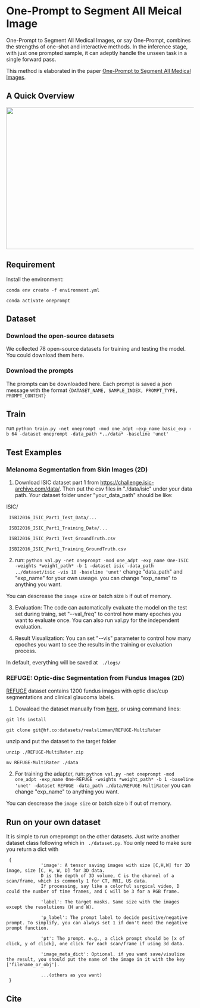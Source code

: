 # One-Prompt to Segment All Meical Image

One-Prompt to Segment All Medical Images, or say One-Prompt, combines the strengths of one-shot and interactive methods. In the inference stage, with just one prompted sample, it can adeptly handle the unseen task in a single forward pass.

This method is elaborated in the paper [One-Prompt to Segment All Medical Images](https://arxiv.org/abs/2305.10300).


## A Quick Overview 

<img width="880" height="380" src="https://github.com/WuJunde/Medical-SAM-Adapter/blob/main/figs/medsamadpt.jpeg">


## Requirement

Install the environment:

``conda env create -f environment.yml``

``conda activate oneprompt``

##  Dataset
### Download the open-source datasets 
We collected 78 open-source datasets for training and testing the model. You could download them here.

### Download the prompts
The prompts can be downloaded here. Each prompt is saved a json message with the format ``{DATASET_NAME, SAMPLE_INDEX, PROMPT_TYPE, PROMPT_CONTENT}``

## Train
run ``python train.py -net oneprompt -mod one_adpt -exp_name basic_exp -b 64 -dataset oneprompt -data_path *../data* -baseline 'unet'``

## Test Examples

### Melanoma Segmentation from Skin Images (2D)

1. Download ISIC dataset part 1 from https://challenge.isic-archive.com/data/. Then put the csv files in "./data/isic" under your data path. Your dataset folder under "your_data_path" should be like:

ISIC/

     ISBI2016_ISIC_Part1_Test_Data/...
     
     ISBI2016_ISIC_Part1_Training_Data/...
     
     ISBI2016_ISIC_Part1_Test_GroundTruth.csv
     
     ISBI2016_ISIC_Part1_Training_GroundTruth.csv
    
2. run: ``python val.py -net oneprompt -mod one_adpt -exp_name One-ISIC -weights *weight_path* -b 1 -dataset isic -data_path ../dataset/isic -vis 10 -baseline 'unet'``
change "data_path" and "exp_name" for your own useage. you can change "exp_name" to anything you want.

You can descrease the ``image size`` or batch size ``b`` if out of memory.

3. Evaluation: The code can automatically evaluate the model on the test set during traing, set "--val_freq" to control how many epoches you want to evaluate once. You can also run val.py for the independent evaluation.

4. Result Visualization: You can set "--vis" parameter to control how many epoches you want to see the results in the training or evaluation process.

In default, everything will be saved at `` ./logs/`` 

### REFUGE: Optic-disc Segmentation from Fundus Images (2D) 
[REFUGE](https://refuge.grand-challenge.org/) dataset contains 1200 fundus images with optic disc/cup segmentations and clinical glaucoma labels. 

1. Dowaload the dataset manually from [here](https://huggingface.co/datasets/realslimman/REFUGE-MultiRater/tree/main), or using command lines:

``git lfs install``

``git clone git@hf.co:datasets/realslimman/REFUGE-MultiRater``

unzip and put the dataset to the target folder

``unzip ./REFUGE-MultiRater.zip``

``mv REFUGE-MultiRater ./data``

2. For training the adapter, run: ``python val.py -net oneprompt -mod one_adpt -exp_name One-REFUGE -weights *weight_path* -b 1 -baseline 'unet' -dataset REFUGE -data_path ./data/REFUGE-MultiRater``
you can change "exp_name" to anything you want.

You can descrease the ``image size`` or batch size ``b`` if out of memory.

## Run on  your own dataset
It is simple to run omeprompt on the other datasets. Just write another dataset class following which in `` ./dataset.py``. You only need to make sure you return a dict with 


     {
                 'image': A tensor saving images with size [C,H,W] for 2D image, size [C, H, W, D] for 3D data.
                 D is the depth of 3D volume, C is the channel of a scan/frame, which is commonly 1 for CT, MRI, US data. 
                 If processing, say like a colorful surgical video, D could the number of time frames, and C will be 3 for a RGB frame.

                 'label': The target masks. Same size with the images except the resolutions (H and W).

                 'p_label': The prompt label to decide positive/negative prompt. To simplify, you can always set 1 if don't need the negative prompt function.

                 'pt': The prompt. e.g., a click prompt should be [x of click, y of click], one click for each scan/frame if using 3d data.

                 'image_meta_dict': Optional. if you want save/visulize the result, you should put the name of the image in it with the key ['filename_or_obj'].

                 ...(others as you want)
     }

## Cite





